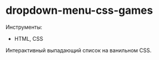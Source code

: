 # dropdown-menu-css-games
Инструменты:
- HTML, CSS

Интерактивный выпадающий список на ванильном CSS.
